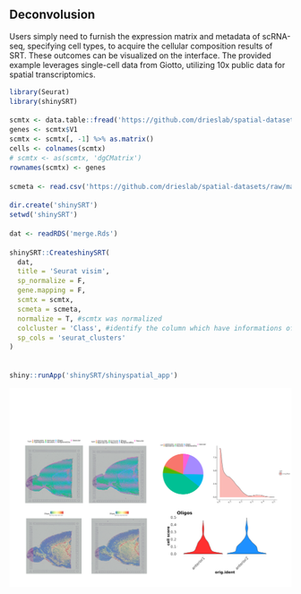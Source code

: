 ## Deconvolusion 

Users simply need to furnish the expression matrix and metadata of scRNA-seq, specifying cell types, to acquire the cellular composition results of SRT. These outcomes can be visualized on the interface. The provided example leverages single-cell data from Giotto, utilizing 10x public data for spatial transcriptomics.

``` r
library(Seurat)
library(shinySRT)

scmtx <- data.table::fread('https://github.com/drieslab/spatial-datasets/raw/master/data/2022_scRNAseq_mouse_brain/count_matrix/brain_sc_expression_matrix.txt.gz')
genes <- scmtx$V1
scmtx <- scmtx[, -1] %>% as.matrix()
cells <- colnames(scmtx)
# scmtx <- as(scmtx, 'dgCMatrix')
rownames(scmtx) <- genes

scmeta <- read.csv('https://github.com/drieslab/spatial-datasets/raw/master/data/2022_scRNAseq_mouse_brain/cell_metadata/brain_sc_metadata.csv')

dir.create('shinySRT')
setwd('shinySRT')

dat <- readRDS('merge.Rds')

shinySRT::CreateshinySRT(
  dat,
  title = 'Seurat visim',
  sp_normalize = F,
  gene.mapping = F,
  scmtx = scmtx,
  scmeta = scmeta, 
  normalize = T, #scmtx was normalized
  colcluster = 'Class', #identify the column which have informations of cell type with scmeta 
  sp_cols = 'seurat_clusters'
)


shiny::runApp('shinySRT/shinyspatial_app')

```


![](image/content7-2.png)